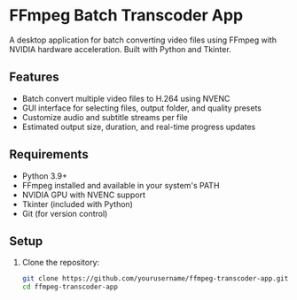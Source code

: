 # FFmpeg Batch Transcoder App

A desktop application for batch converting video files using FFmpeg with NVIDIA hardware acceleration. Built with Python and Tkinter.

## Features

- Batch convert multiple video files to H.264 using NVENC
- GUI interface for selecting files, output folder, and quality presets
- Customize audio and subtitle streams per file
- Estimated output size, duration, and real-time progress updates

## Requirements

- Python 3.9+
- FFmpeg installed and available in your system's PATH
- NVIDIA GPU with NVENC support
- Tkinter (included with Python)
- Git (for version control)

## Setup

1. Clone the repository:
   ```bash
   git clone https://github.com/yourusername/ffmpeg-transcoder-app.git
   cd ffmpeg-transcoder-app
